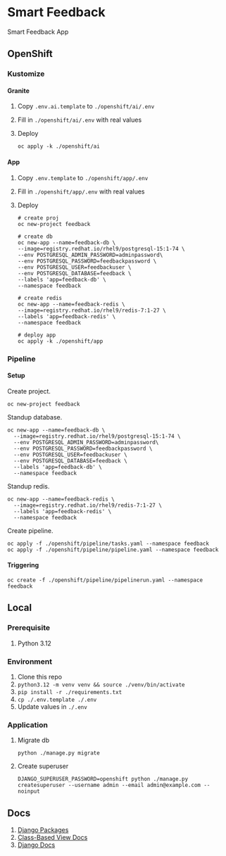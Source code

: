 # Smart Feedback

Smart Feedback App

## OpenShift

### Kustomize

#### Granite

1. Copy `.env.ai.template` to `./openshift/ai/.env`
2. Fill in `./openshift/ai/.env` with real values
3. Deploy

    ```shell
    oc apply -k ./openshift/ai
    ```

#### App

1. Copy `.env.template` to `./openshift/app/.env`
2. Fill in `./openshift/app/.env` with real values
3. Deploy

    ```shell
    # create proj
    oc new-project feedback

    # create db
    oc new-app --name=feedback-db \
    --image=registry.redhat.io/rhel9/postgresql-15:1-74 \
    --env POSTGRESQL_ADMIN_PASSWORD=adminpassword\
    --env POSTGRESQL_PASSWORD=feedbackpassword \
    --env POSTGRESQL_USER=feedbackuser \
    --env POSTGRESQL_DATABASE=feedback \
    --labels 'app=feedback-db' \
    --namespace feedback

    # create redis
    oc new-app --name=feedback-redis \
    --image=registry.redhat.io/rhel9/redis-7:1-27 \
    --labels 'app=feedback-redis' \
    --namespace feedback

    # deploy app
    oc apply -k ./openshift/app
    ```

### Pipeline

#### Setup

Create project.

```shell
oc new-project feedback
```

Standup database.

```shell
oc new-app --name=feedback-db \
  --image=registry.redhat.io/rhel9/postgresql-15:1-74 \
  --env POSTGRESQL_ADMIN_PASSWORD=adminpassword\
  --env POSTGRESQL_PASSWORD=feedbackpassword \
  --env POSTGRESQL_USER=feedbackuser \
  --env POSTGRESQL_DATABASE=feedback \
  --labels 'app=feedback-db' \
  --namespace feedback
```

Standup redis.

```shell
oc new-app --name=feedback-redis \
  --image=registry.redhat.io/rhel9/redis-7:1-27 \
  --labels 'app=feedback-redis' \
  --namespace feedback
```

Create pipeline.

```shell
oc apply -f ./openshift/pipeline/tasks.yaml --namespace feedback
oc apply -f ./openshift/pipeline/pipeline.yaml --namespace feedback
```

#### Triggering

```shell
oc create -f ./openshift/pipeline/pipelinerun.yaml --namespace feedback
```

## Local

### Prerequisite

1. Python 3.12

### Environment

1. Clone this repo
2. `python3.12 -m venv venv && source ./venv/bin/activate`
3. `pip install -r ./requirements.txt`
4. `cp ./.env.template ./.env`
5. Update values in `./.env`

### Application

1. Migrate db

    ```shell
    python ./manage.py migrate
    ```

2. Create superuser

    ```shell
    DJANGO_SUPERUSER_PASSWORD=openshift python ./manage.py createsuperuser --username admin --email admin@example.com --noinput
    ```

## Docs

1. [Django Packages](https://djangopackages.org)
2. [Class-Based View Docs](https://ccbv.co.uk/)
3. [Django Docs](https://docs.djangoproject.com/en/5.0/)
